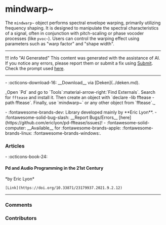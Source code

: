 # mindwarp~

The `mindwarp~` object performs spectral envelope warping, primarily utilizing frequency shaping. It is designed to manipulate the spectral characteristics of a signal, often in conjunction with pitch-scaling or phase vocoder processes (like `pvoc~`). Users can control the warping effect using parameters such as "warp factor" and "shape width".

---

!!! info "AI Generated"
    This content was generated with the assistance of AI. If you notice any errors, please report them or submit a fix using [Submit](../submit.md). Check the prompt used [here](../prompts/helppatchai.md).

---

<div class="grid cards" markdown>
- :octicons-download-16: __Download__ via [Deken](../deken.md).  <p style="font-size: 14px">_Open `Pd` and go to `Tools`:material-arrow-right:`Find Externals`. Search for <code>fftease</code> and install it. Then create an object with `declare -lib fftease -path fftease`. Finally, use `mindwarp~` or any other object from `fftease`._</p>
- :fontawesome-brands-dev: Library developed mainly by **Eric Lyon**.
- :fontawesome-solid-bug-slash: __Report Bugs/Errors__ [here](https://github.com/ericlyon/pd-fftease/issues)!
- :fontawesome-solid-computer: __Available__ for :fontawesome-brands-apple: :fontawesome-brands-linux: :fontawesome-brands-windows:.
</div><h3>Articles</h3>

<div class="grid cards" markdown>
- :octicons-book-24: 
    <h4>Pd and Audio Programming in the 21st Century</h4>
    *by Eric Lyon*

    [Link](https://doi.org/10.33871/23179937.2021.9.2.12)
</div>



---

<h3>Comments</h3>

<script src="https://giscus.app/client.js"
    data-repo="charlesneimog/Awesome-PD"
    data-repo-id="R_kgDOLaunFg"
    data-category="Comments"
    data-category-id="DIC_kwDOLaunFs4CnXHy"
    data-mapping="title"
    data-strict="0"
    data-reactions-enabled="1"
    data-emit-metadata="0"
    data-input-position="bottom"
    data-theme="preferred_color_scheme"
    data-lang="en"
    data-loading="lazy"
    crossorigin="anonymous"
    async>
</script>
    
<h3>Contributors</h3>

<div id="avatars"></div>

<script>
const nicknames = ["charlesneimog"];
const container = document.getElementById('avatars');
nicknames.forEach(nick => {
  const link = document.createElement('a');
  link.href = `https://github.com/${nick}`;
  link.target = '_blank'; // opens in new tab
  const img = document.createElement('img');
  img.src = `https://github.com/${nick}.png`;
  img.alt = nick;
  img.className = 'avatar';
  link.appendChild(img);
  container.appendChild(link);
});
</script>
    